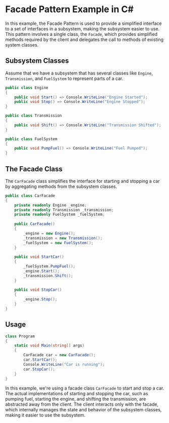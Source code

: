 # Facade Pattern Example in C#

In this example, the Facade Pattern is used to provide a simplified interface to a set of interfaces in a subsystem, making the subsystem easier to use.
This pattern involves a single class, the `Facade`, which provides simplified methods required by the client and delegates the call to methods of existing system classes.

## Subsystem Classes

Assume that we have a subsystem that has several classes like `Engine`, `Transmission`, and `FuelSystem` to represent parts of a car.

```C#
public class Engine
{
    public void Start() => Console.WriteLine("Engine Started");
    public void Stop() => Console.WriteLine("Engine Stopped");
}

public class Transmission
{
    public void Shift() => Console.WriteLine("Transmission Shifted");
}

public class FuelSystem
{
    public void PumpFuel() => Console.WriteLine("Fuel Pumped");
}
```

## The Facade Class

The `CarFacade` class simplifies the interface for starting and stopping a car by aggregating methods from the subsystem classes.

```C#
public class CarFacade
{
    private readonly Engine _engine;
    private readonly Transmission _transmission;
    private readonly FuelSystem _fuelSystem;
    
    public CarFacade()
    {
        _engine = new Engine();
        _transmission = new Transmission();
        _fuelSystem = new FuelSystem();
    }
    
    public void StartCar()
    {
        _fuelSystem.PumpFuel();
        _engine.Start();
        _transmission.Shift();
    }
    
    public void StopCar()
    {
        _engine.Stop();
    }
}
```

## Usage

```C#
class Program
{
    static void Main(string[] args)
    {
        CarFacade car = new CarFacade();
        car.StartCar();
        Console.WriteLine("Car is running");
        car.StopCar();
    }
}
```

In this example, we're using a facade class `CarFacade` to start and stop a car.
The actual implementations of starting and stopping the car, such as pumping fuel, starting the engine, and shifting the transmission, are abstracted away from the client.
The client interacts only with the facade, which internally manages the state and behavior of the subsystem classes, making it easier to use the subsystem.
